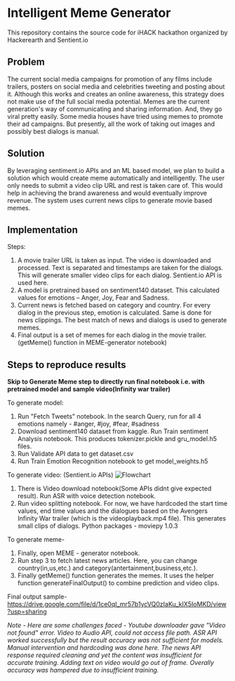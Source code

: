 # Intelligent Meme Generator

This repository contains the source code for iHACK hackathon organized by Hackerearth and Sentient.io
## Problem


The current social media campaigns for promotion of any films include trailers, posters on social media and celebrities tweeting and posting about it. Although this works and creates an online awareness, this strategy does not make use of the full social media potential. Memes are the current generation's way of communicating and sharing information. And, they go viral pretty easily. Some media houses have tried using memes to promote their ad campaigns. But presently, all the work of taking out images and possibly best dialogs is manual.

## Solution
By leveraging sentiment.io APIs and an ML based model, we plan to build a solution which would create meme automatically and intelligently. The user only needs to submit a video clip URL and rest is taken care of. This would help in achieving the brand awareness and would eventually improve revenue.
The system uses current news clips to generate movie based memes.

## Implementation
Steps:
1. A movie trailer URL is taken as input. The video is downloaded and processed. Text is separated and timestamps are taken for the dialogs. This will generate smaller video clips for each dialog. Sentient.io API is used here.
2. A model is pretrained based on sentiment140 dataset. This calculated values for emotions – Anger, Joy, Fear and Sadness.
3. Current news is fetched based on category and country. For every dialog in the previous step, emotion is calculated. Same is done for news clippings. The best match of news and dialogs is used to generate memes.
4. Final output is a set of memes for each dialog in the movie trailer. (getMeme() function in MEME-generator notebook)


## Steps to reproduce results
**Skip to Generate Meme step to directly run final notebook i.e. with pretrained model and sample video(Infinity war trailer)**

To generate model:
1. Run "Fetch Tweets" notebook. In the search Query, run for all 4 emotions namely - #anger, #joy, #fear, #sadness
2. Download sentiment140 dataset from kaggle. Run Train sentiment Analysis notebook. This produces tokenizer.pickle and gru_model.h5 files.
3. Run Validate API data to get dataset.csv
4. Run Train Emotion Recognition notebook to get model_weights.h5

To generate video: (Sentient.io APIs)
![Flowchart](https://i.ibb.co/PNCkFXq/Sentinent-Flowchart.jpg)
1. There is Video download notebook(Some APIs didnt give expected result). Run ASR with voice detection notebook.
2. Run video splitting notebook. For now, we have hardcoded the start time values, end time values and the dialogues based on the Avengers Infinity War trailer (which is the videoplayback.mp4 file).
This generates small clips of dialogs.
Python packages - moviepy 1.0.3

To generate meme-

1. Finally, open MEME - generator notebook.
2. Run step 3 to fetch latest news articles. Here, you can change country(in,us,etc.) and category(antertainment,business,etc.).
3. Finally getMeme() function generates the memes. It uses the helper function generateFinalOutput() to combine prediction and video clips.

Final output sample- https://drive.google.com/file/d/1ce0qI_mr57b1ycVQ0zIaKu_kIX5IoMKD/view?usp=sharing

*Note - Here are some challenges faced - Youtube downloader gave "Video not found" error. Video to Audio API, could not access file path. ASR API worked successfully but the result accuracy was not sufficient for models. Manual intervention and hardcoding was done here. The news API response required cleaning and yet the content was insufficient for accurate training. Adding text on video would go out of frame. Overally accuracy was hampered due to insufficient training.*

